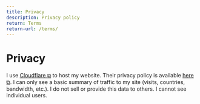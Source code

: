 ```yaml
---
title: Privacy
description: Privacy policy
return: Terms
return-url: /terms/
---
```


# Privacy
I use <a href="https://www.cloudflare.com/" target="_blank">Cloudflare ⧉</a> to host my website. Their privacy policy is available <a href="https://www.cloudflare.com/en-ca/privacypolicy/" target="_blank">here ⧉</a>. I can only see a basic summary of traffic to my site (visits, countries, bandwidth, etc.). I do not sell or provide this data to others. I cannot see individual users.